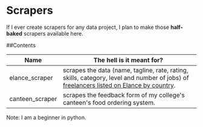 # Scrapers
If I ever create scrapers for any data project, I plan to make those __half-baked__ scrapers available here.

##Contents

Name | The hell is it meant for? |
--- | --- |
elance_scraper | scrapes the data (name, tagline, rate, rating, skills, category, level and number of jobs) of [freelancers listed on Elance by country](https://www.elance.com/r/contractors/cry-NP/fbk-0/p-1). | 
canteen_scraper | scrapes the feedback form of my college's canteen's food ordering system. |


Note: I am a beginner in python. 